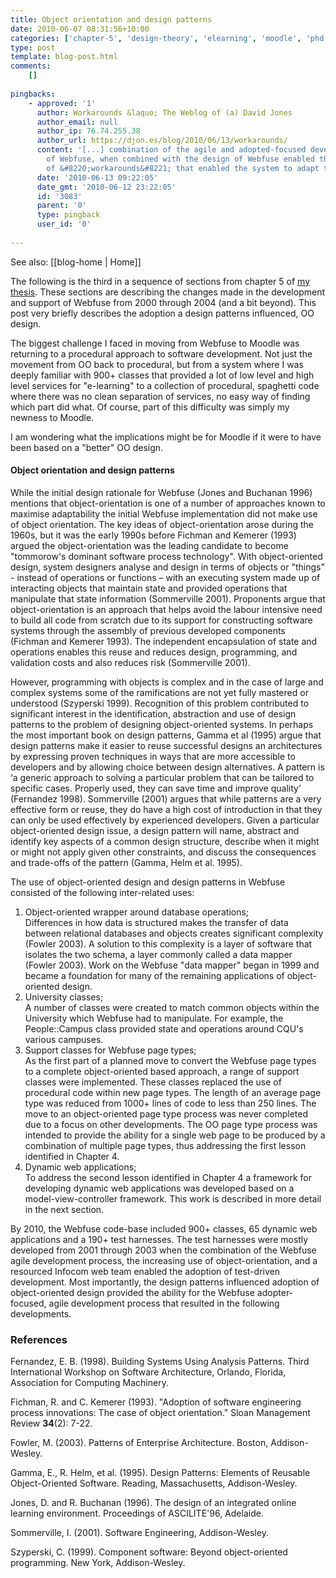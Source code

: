 ```yaml
---
title: Object orientation and design patterns
date: 2010-06-07 08:31:56+10:00
categories: ['chapter-5', 'design-theory', 'elearning', 'moodle', 'phd', 'thesis', 'webfuse']
type: post
template: blog-post.html
comments:
    []
    
pingbacks:
    - approved: '1'
      author: Workarounds &laquo; The Weblog of (a) David Jones
      author_email: null
      author_ip: 76.74.255.38
      author_url: https://djon.es/blog/2010/06/13/workarounds/
      content: '[...] combination of the agile and adopted-focused development process
        of Webfuse, when combined with the design of Webfuse enabled the rapid development
        of &#8220;workarounds&#8221; that enabled the system to adapt to [...]'
      date: '2010-06-13 09:22:05'
      date_gmt: '2010-06-12 23:22:05'
      id: '3083'
      parent: '0'
      type: pingback
      user_id: '0'
    
---
```


See also: [[blog-home | Home]]

The following is the third in a sequence of sections from chapter 5 of [my thesis](/blog2/research/phd-thesis/). These sections are describing the changes made in the development and support of Webfuse from 2000 through 2004 (and a bit beyond). This post very briefly describes the adoption a design patterns influenced, OO design.

The biggest challenge I faced in moving from Webfuse to Moodle was returning to a procedural approach to software development. Not just the movement from OO back to procedural, but from a system where I was deeply familiar with 900+ classes that provided a lot of low level and high level services for "e-learning" to a collection of procedural, spaghetti code where there was no clean separation of services, no easy way of finding which part did what. Of course, part of this difficulty was simply my newness to Moodle.

I am wondering what the implications might be for Moodle if it were to have been based on a "better" OO design.

#### Object orientation and design patterns

While the initial design rationale for Webfuse (Jones and Buchanan 1996) mentions that object-orientation is one of a number of approaches known to maximise adaptability the initial Webfuse implementation did not make use of object orientation. The key ideas of object-orientation arose during the 1960s, but it was the early 1990s before Fichman and Kemerer (1993) argued the object-orientation was the leading candidate to become "tommorow's dominant software process technology". With object-oriented design, system designers analyse and design in terms of objects or "things" - instead of operations or functions – with an executing system made up of interacting objects that maintain state and provided operations that manipulate that state information (Sommerville 2001). Proponents argue that object-orientation is an approach that helps avoid the labour intensive need to build all code from scratch due to its support for constructing software systems through the assembly of previous developed components (Fichman and Kemerer 1993). The independent encapsulation of state and operations enables this reuse and reduces design, programming, and validation costs and also reduces risk (Sommerville 2001).

However, programming with objects is complex and in the case of large and complex systems some of the ramifications are not yet fully mastered or understood (Szyperski 1999). Recognition of this problem contributed to significant interest in the identification, abstraction and use of design patterns to the problem of designing object-oriented systems. In perhaps the most important book on design patterns, Gamma et al (1995) argue that design patterns make it easier to reuse successful designs an architectures by expressing proven techniques in ways that are more accessible to developers and by allowing choice between design alternatives. A pattern is ‘a generic approach to solving a particular problem that can be tailored to specific cases. Properly used, they can save time and improve quality' (Fernandez 1998). Sommerville (2001) argues that while patterns are a very effective form or reuse, they do have a high cost of introduction in that they can only be used effectively by experienced developers. Given a particular object-oriented design issue, a design pattern will name, abstract and identify key aspects of a common design structure, describe when it might or might not apply given other constraints, and discuss the consequences and trade-offs of the pattern (Gamma, Helm et al. 1995).

The use of object-oriented design and design patterns in Webfuse consisted of the following inter-related uses:

1. Object-oriented wrapper around database operations;  
    Differences in how data is structured makes the transfer of data between relational databases and objects creates significant complexity (Fowler 2003). A solution to this complexity is a layer of software that isolates the two schema, a layer commonly called a data mapper (Fowler 2003). Work on the Webfuse "data mapper" began in 1999 and became a foundation for many of the remaining applications of object-oriented design.
2. University classes;  
    A number of classes were created to match common objects within the University which Webfuse had to manipulate. For example, the People::Campus class provided state and operations around CQU's various campuses.
3. Support classes for Webfuse page types;  
    As the first part of a planned move to convert the Webfuse page types to a complete object-oriented based approach, a range of support classes were implemented. These classes replaced the use of procedural code within new page types. The length of an average page type was reduced from 1000+ lines of code to less than 250 lines. The move to an object-oriented page type process was never completed due to a focus on other developments. The OO page type process was intended to provide the ability for a single web page to be produced by a combination of multiple page types, thus addressing the first lesson identified in Chapter 4.
4. Dynamic web applications;  
    To address the second lesson identified in Chapter 4 a framework for developing dynamic web applications was developed based on a model-view-controller framework. This work is described in more detail in the next section.

By 2010, the Webfuse code-base included 900+ classes, 65 dynamic web applications and a 190+ test harnesses. The test harnesses were mostly developed from 2001 through 2003 when the combination of the Webfuse agile development process, the increasing use of object-orientation, and a resourced Infocom web team enabled the adoption of test-driven development. Most importantly, the design patterns influenced adoption of object-oriented design provided the ability for the Webfuse adopter-focused, agile development process that resulted in the following developments.

### References

Fernandez, E. B. (1998). Building Systems Using Analysis Patterns. Third International Workshop on Software Architecture, Orlando, Florida, Association for Computing Machinery.

Fichman, R. and C. Kemerer (1993). "Adoption of software engineering process innovations: The case of object orientation." Sloan Management Review **34**(2): 7-22.

Fowler, M. (2003). Patterns of Enterprise Architecture. Boston, Addison-Wesley.

Gamma, E., R. Helm, et al. (1995). Design Patterns: Elements of Reusable Object-Oriented Software. Reading, Massachusetts, Addison-Wesley.

Jones, D. and R. Buchanan (1996). The design of an integrated online learning environment. Proceedings of ASCILITE'96, Adelaide.

Sommerville, I. (2001). Software Engineering, Addison-Wesley.

Szyperski, C. (1999). Component software: Beyond object-oriented programming. New York, Addison-Wesley.